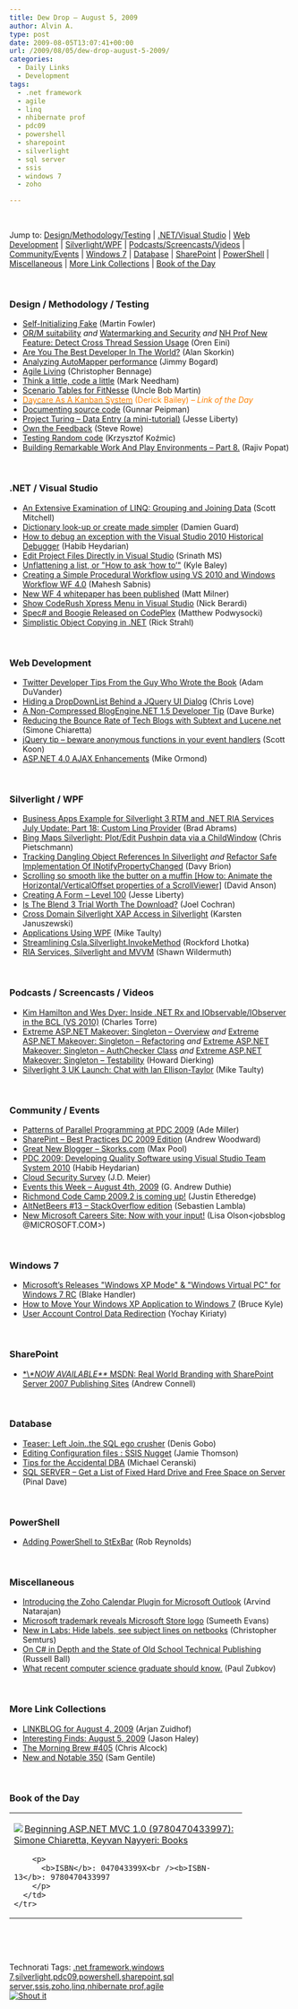 ```yaml
---
title: Dew Drop – August 5, 2009
author: Alvin A.
type: post
date: 2009-08-05T13:07:41+00:00
url: /2009/08/05/dew-drop-august-5-2009/
categories:
  - Daily Links
  - Development
tags:
  - .net framework
  - agile
  - linq
  - nhibernate prof
  - pdc09
  - powershell
  - sharepoint
  - silverlight
  - sql server
  - ssis
  - windows 7
  - zoho

---
```

&#160;

Jump to: [Design/Methodology/Testing][1] | [.NET/Visual Studio][2] | [Web Development][3] | [Silverlight/WPF][4] | [Podcasts/Screencasts/Videos][5] | [Community/Events][6] | [Windows 7][7] | [Database][8] | [SharePoint][9] | [PowerShell][10] | [Miscellaneous][11] | [More Link Collections][12] | [Book of the Day][13]

&#160;

### <a name="design"></a>Design / Methodology / Testing

  * [Self-Initializing Fake][14] (Martin Fowler) 
  * [OR/M suitability][15] _and_&#160;[Watermarking and Security][16] _and_&#160;[NH Prof New Feature: Detect Cross Thread Session Usage][17] (Oren Eini) 
  * [Are You The Best Developer In The World?][18] (Alan Skorkin) 
  * [Analyzing AutoMapper performance][19] (Jimmy Bogard) 
  * [Agile Living][20] (Christopher Bennage) 
  * [Think a little, code a little][21] (Mark Needham) 
  * [Scenario Tables for FitNesse][22] (Uncle Bob Martin) 
  * [<font color="#ff8000">Daycare As A Kanban System</font>][23] <font color="#ff8000">(Derick Bailey)<em> – Link of the Day</em></font> 
  * [Documenting source code][24] (Gunnar Peipman) 
  * [Project Turing – Data Entry (a mini-tutorial)][25] (Jesse Liberty) 
  * [Own the Feedback][26] (Steve Rowe) 
  * [Testing Random code][27] (Krzysztof Koźmic) 
  * [Building Remarkable Work And Play Environments &#8211; Part 8.][28] (Rajiv Popat) 

&#160;

### <a name="dotnet"></a>.NET / Visual Studio

  * [An Extensive Examination of LINQ: Grouping and Joining Data][29] (Scott Mitchell) 
  * [Dictionary look-up or create made simpler][30] (Damien Guard) 
  * [How to debug an exception with the Visual Studio 2010 Historical Debugger][31] (Habib Heydarian) 
  * [Edit Project Files Directly in Visual Studio][32] (Srinath MS) 
  * [Unflattening a list, or "How to ask &#8216;how to&#8217;"][33] (Kyle Baley) 
  * [Creating a Simple Procedural Workflow using VS 2010 and Windows Workflow WF 4.0][34] (Mahesh Sabnis) 
  * [New WF 4 whitepaper has been published][35] (Matt Milner) 
  * [Show CodeRush Xpress Menu in Visual Studio][36] (Nick Berardi) 
  * [Spec# and Boogie Released on CodePlex][37] (Matthew Podwysocki) 
  * [Simplistic Object Copying in .NET][38] (Rick Strahl) 

&#160;

### <a name="web"></a>Web Development

  * [Twitter Developer Tips From the Guy Who Wrote the Book][39] (Adam DuVander) 
  * [Hiding a DropDownList Behind a JQuery UI Dialog][40] (Chris Love) 
  * [A Non-Compressed BlogEngine.NET 1.5 Developer Tip][41] (Dave Burke) 
  * [Reducing the Bounce Rate of Tech Blogs with Subtext and Lucene.net][42] (Simone Chiaretta) 
  * [jQuery tip – beware anonymous functions in your event handlers][43] (Scott Koon) 
  * [ASP.NET 4.0 AJAX Enhancements][44] (Mike Ormond) 

&#160;

### <a name="silverlight"></a>Silverlight / WPF

  * [Business Apps Example for Silverlight 3 RTM and .NET RIA Services July Update: Part 18: Custom Linq Provider][45] (Brad Abrams) 
  * [Bing Maps Silverlight: Plot/Edit Pushpin data via a ChildWindow][46] (Chris Pietschmann) 
  * [Tracking Dangling Object References In Silverlight][47] _and_&#160;[Refactor Safe Implementation Of INotifyPropertyChanged][48] (Davy Brion) 
  * [Scrolling so smooth like the butter on a muffin [How to: Animate the Horizontal/VerticalOffset properties of a ScrollViewer]][49] (David Anson) 
  * [Creating A Form – Level 100][50] (Jesse Liberty) 
  * [Is The Blend 3 Trial Worth The Download?][51] (Joel Cochran) 
  * [Cross Domain Silverlight XAP Access in Silverlight][52] (Karsten Januszewski) 
  * [Applications Using WPF][53] (Mike Taulty) 
  * [Streamlining Csla.Silverlight.InvokeMethod][54] (Rockford Lhotka) 
  * [RIA Services, Silverlight and MVVM][55] (Shawn Wildermuth) 

&#160;

### <a name="podcasts"></a>Podcasts / Screencasts / Videos

  * [Kim Hamilton and Wes Dyer: Inside .NET Rx and IObservable/IObserver in the BCL (VS 2010)][56] (Charles Torre) 
  * [Extreme ASP.NET Makeover: Singleton &#8211; Overview][57] _and_&#160;[Extreme ASP.NET Makeover: Singleton &#8211; Refactoring][58] _and_&#160;[Extreme ASP.NET Makeover: Singleton &#8211; AuthChecker Class][59] _and_&#160;[Extreme ASP.NET Makeover: Singleton &#8211; Testability][60] (Howard Dierking) 
  * [Silverlight 3 UK Launch: Chat with Ian Ellison-Taylor][61] (Mike Taulty) 

&#160;

### <a name="events"></a>Community / Events

  * [Patterns of Parallel Programming at PDC 2009][62] (Ade Miller) 
  * [SharePint – Best Practices DC 2009 Edition][63] (Andrew Woodward) 
  * [Great New Blogger – Skorks.com][64] (Max Pool) 
  * [PDC 2009: Developing Quality Software using Visual Studio Team System 2010][65] (Habib Heydarian) 
  * [Cloud Security Survey][66] (J.D. Meier) 
  * [Events this Week – August 4th, 2009][67] (G. Andrew Duthie) 
  * [Richmond Code Camp 2009.2 is coming up!][68] (Justin Etheredge) 
  * [AltNetBeers #13 – StackOverflow edition][69] (Sebastien Lambla) 
  * [New Microsoft Careers Site: Now with your input!][70] (Lisa Olson<jobsblog @MICROSOFT.COM>) 

&#160;

### <a name="win7"></a>Windows 7

  * [Microsoft&#8217;s Releases "Windows XP Mode" & "Windows Virtual PC" for Windows 7 RC][71] (Blake Handler) 
  * [How to Move Your Windows XP Application to Windows 7][72] (Bruce Kyle) 
  * [User Account Control Data Redirection][73] (Yochay Kiriaty) 

&#160;

### <a name="sp"></a>SharePoint

  * [\*\\*\*NOW AVAILABLE\*\** MSDN: Real World Branding with SharePoint Server 2007 Publishing Sites][74] (Andrew Connell) 

&#160;

### <a name="db"></a>Database

  * [Teaser: Left Join..the SQL ego crusher][75] (Denis Gobo) 
  * [Editing Configuration files : SSIS Nugget][76] (Jamie Thomson) 
  * [Tips for the Accidental DBA][77] (Michael Ceranski) 
  * [SQL SERVER – Get a List of Fixed Hard Drive and Free Space on Server][78] (Pinal Dave) 

&#160;

### <a name="powershell"></a>PowerShell

  * [Adding PowerShell to StExBar][79] (Rob Reynolds) 

&#160;

### <a name="misc"></a>Miscellaneous

  * [Introducing the Zoho Calendar Plugin for Microsoft Outlook][80] (Arvind Natarajan) 
  * [Microsoft trademark reveals Microsoft Store logo][81] (Sumeeth Evans) 
  * [New in Labs: Hide labels, see subject lines on netbooks][82] (Christopher Semturs) 
  * [On C# in Depth and the State of Old School Technical Publishing][83] (Russell Ball) 
  * [What recent computer science graduate should know.][84] (Paul Zubkov) 

&#160;

### <a name="links"></a>More Link Collections

  * [LINKBLOG for August 4, 2009][85] (Arjan Zuidhof) 
  * [Interesting Finds: August 5, 2009][86] (Jason Haley) 
  * [The Morning Brew #405][87] (Chris Alcock) 
  * [New and Notable 350][88] (Sam Gentile) 

&#160;

### <a name="book"></a>Book of the Day

<div style="padding-bottom: 0px; margin: 0px; padding-left: 0px; padding-right: 0px; display: inline; float: none; padding-top: 0px" id="scid:7dc1bd33-94bd-46fd-a20b-0131235bcd47:d4848992-501c-463a-8840-aaa1909ef81f" class="wlWriterSmartContent">
  <table cellspacing="0" cellpadding="2" width="400" border="0" unselectable="on">
    <tr>
      <td valign="top" width="400">
        <p>
          <a title="Beginning ASP.NET MVC 1.0 (9780470433997): Simone Chiaretta, Keyvan Nayyeri: Books" href="http://www.amazon.com/exec/obidos/ASIN/047043399X/alvinashcraft-20"><img data-recalc-dims="1" decoding="async" src="https://i0.wp.com/images.amazon.com/images/P/047043399X.01.MZZZZZZZ.jpg?w=660" border="0" align="left" style="float:left" />Beginning ASP.NET MVC 1.0 (9780470433997): Simone Chiaretta, Keyvan Nayyeri: Books</a>
        </p>
        
        <p>
          <b>ISBN</b>: 047043399X<br /><b>ISBN-13</b>: 9780470433997
        </p>
      </td>
    </tr>
  </table>
</div>

&#160;

<div style="padding-bottom: 0px; margin: 0px; padding-left: 0px; padding-right: 0px; display: inline; float: none; padding-top: 0px" id="scid:C16BAC14-9A3D-4c50-9394-FBFEF7A93539:097c5027-613d-42d8-9a08-582c129cfc8a" class="wlWriterSmartContent">
  <!--dotnetkickit-->
</div>

&#160;

<div style="padding-bottom: 0px; margin: 0px; padding-left: 0px; padding-right: 0px; display: inline; float: none; padding-top: 0px" id="scid:0767317B-992E-4b12-91E0-4F059A8CECA8:034ff627-0957-445e-9194-7b9b1630c209" class="wlWriterSmartContent">
  Technorati Tags: <a href="http://technorati.com/tags/.net+framework" rel="tag">.net framework</a>,<a href="http://technorati.com/tags/windows+7" rel="tag">windows 7</a>,<a href="http://technorati.com/tags/silverlight" rel="tag">silverlight</a>,<a href="http://technorati.com/tags/pdc09" rel="tag">pdc09</a>,<a href="http://technorati.com/tags/powershell" rel="tag">powershell</a>,<a href="http://technorati.com/tags/sharepoint" rel="tag">sharepoint</a>,<a href="http://technorati.com/tags/sql+server" rel="tag">sql server</a>,<a href="http://technorati.com/tags/ssis" rel="tag">ssis</a>,<a href="http://technorati.com/tags/zoho" rel="tag">zoho</a>,<a href="http://technorati.com/tags/linq" rel="tag">linq</a>,<a href="http://technorati.com/tags/nhibernate+prof" rel="tag">nhibernate prof</a>,<a href="http://technorati.com/tags/agile" rel="tag">agile</a>
</div>

<div class="wlWriterHeaderFooter" style="margin:0px; padding:0px 0px 0px 0px;">
  <div class="shoutIt">
    <a rev="vote-for" href="http://dotnetshoutout.com/Submit?url=http%3a%2f%2fwww.alvinashcraft.com%2f2009%2f08%2f05%2fdew-drop-august-5-2009%2f&title=Dew+Drop+-+August+5%2c+2009"><img decoding="async" alt="Shout it" src="http://dotnetshoutout.com/image.axd?url=https://morningdew-bpc6g3a0fgaxdxcu.eastus2-01.azurewebsites.net/2009/08/05/dew-drop-august-5-2009/" style="border:0px" /></a>
  </div>
</div>

 [1]: #design
 [2]: #dotnet
 [3]: #web
 [4]: #silverlight
 [5]: #podcasts
 [6]: #events
 [7]: #win7
 [8]: #db
 [9]: #sp
 [10]: #powershell
 [11]: #misc
 [12]: #links
 [13]: #book
 [14]: http://martinfowler.com/bliki/SelfInitializingFake.html
 [15]: http://feedproxy.google.com/~r/AyendeRahien/~3/kKCsmG5s3pM/orm-suitability.aspx
 [16]: http://feedproxy.google.com/~r/AyendeRahien/~3/DdCjbkIWlzI/watermarking-and-security.aspx
 [17]: http://feedproxy.google.com/~r/AyendeRahien/~3/wGmKzIqwfrc/nh-prof-new-feature-detect-cross-thread-session-usage.aspx
 [18]: http://www.skorks.com/2009/08/are-you-the-best-developer-in-the-world/
 [19]: http://feedproxy.google.com/~r/LosTechies/~3/eCJKo0JzN8w/analyzing-automapper-performance.aspx
 [20]: http://feedproxy.google.com/~r/Devlicious/~3/TTmzV3zYGag/agile-living.aspx
 [21]: http://feedproxy.google.com/~r/MarkNeedham/~3/Gmzt3IpIDQA/
 [22]: http://blog.objectmentor.com/articles/2009/08/04/scenario-tables-for-fitnesse
 [23]: http://feedproxy.google.com/~r/LosTechies/~3/7q5PSRKCetw/daycare-as-a-kanban-system.aspx
 [24]: http://feedproxy.google.com/~r/gunnarpeipman/~3/uRm6vPWnVrc/documenting-source-code.aspx
 [25]: http://feedproxy.google.com/~r/JesseLiberty-SilverlightGeek/~3/G91hD9BIpv4/project-turing-data-entry-a-mini-tutorial.aspx
 [26]: http://blogs.msdn.com/steverowe/archive/2009/08/04/own-the-feedback.aspx
 [27]: http://feedproxy.google.com/~r/Devlicious/~3/bAjD7bD5oKU/testing-random-code.aspx
 [28]: http://www.thousandtyone.com/blog/BuildingRemarkableWorkAndPlayEnvironmentsPart8.aspx
 [29]: http://www.4guysfromrolla.com/articles/080509-1.aspx
 [30]: http://damieng.com/blog/2009/08/04/dictionaryt-look-up-or-create-made-simpler
 [31]: http://blogs.msdn.com/habibh/archive/2009/08/04/how-to-debug-an-exception-with-the-visual-studio-2010-historical-debugger.aspx
 [32]: http://www.devx.com/tips/Tip/42372?trk=DXRSS_DOTNET
 [33]: http://codebetter.com/blogs/kyle.baley/archive/2009/08/04/unflattening-a-list-or-quot-how-to-ask-how-to-quot.aspx
 [34]: http://feedproxy.google.com/~r/netCurryRecentArticles/~3/KG4JNRwfE9o/ShowArticle.aspx
 [35]: http://www.pluralsight.com/community/blogs/matt/archive/2009/08/04/new-wf-4-whitepaper-has-been-published.aspx
 [36]: http://feedproxy.google.com/~r/coderjournal/~3/zY1Ir3azx4w/
 [37]: http://feedproxy.google.com/~r/MatthewPodwysockisBlog/~3/5uqqtDe1iI8/spec-and-boogie-released-on-codeplex.aspx
 [38]: http://feedproxy.google.com/~r/RickStrahl/~3/yWwem6d3epw/847436.aspx
 [39]: http://feedproxy.google.com/~r/ProgrammableWeb/~3/WHkLfJJ5tR0/
 [40]: http://professionalaspnet.com/archive/2009/08/04/Hiding-a-DropDownList-Behind-a-JQuery-UI-Dialog.aspx
 [41]: http://feedproxy.google.com/~r/DaveBurke/~3/-DUKaxt55uA/post.aspx
 [42]: http://feeds.dzone.com/~r/zones/dotnet/~3/SVBJynr8hZc/reducing-bounce-rate-tech
 [43]: http://www.lazycoder.com/weblog/2009/08/04/jquery-tip-beware-anonymous-functions-in-your-event-handlers/
 [44]: http://feedproxy.google.com/~r/mikeormond/~3/82903rehM4w/asp-net-4-0-ajax-enhancements.aspx
 [45]: http://blogs.msdn.com/brada/archive/2009/08/04/business-apps-example-for-silverlight-3-rtm-and-net-ria-services-july-update-part-xx-custom-linq-provider.aspx
 [46]: http://pietschsoft.com/post.aspx?id=85a6ee8c-71b5-4c7e-8aec-2adeb2b97919
 [47]: http://feedproxy.google.com/~r/davybrion/~3/N-CxQAEb0XY/
 [48]: http://feedproxy.google.com/~r/davybrion/~3/gcBIVbASYzo/
 [49]: http://blogs.msdn.com/delay/archive/2009/08/04/scrolling-so-smooth-like-the-butter-on-a-muffin-how-to-animate-the-horizontal-verticaloffset-properties-of-a-scrollviewer.aspx
 [50]: http://feedproxy.google.com/~r/JesseLiberty-SilverlightGeek/~3/dLEDtzmO-xM/creating-a-form-level-100.aspx
 [51]: http://www.developingfor.net/expression/blend/is-the-blend-3-trial-worth-the-download.html
 [52]: http://www.rhizohm.net//irhetoric/blog/99/default.aspx
 [53]: http://mtaulty.com/CommunityServer/blogs/mike_taultys_blog/archive/2009/08/04/applications-using-wpf.aspx
 [54]: http://www.lhotka.net/weblog/StreamliningCslaSilverlightInvokeMethod.aspx
 [55]: http://wildermuth.com/2009/08/05/RIA_Services_Silverlight_and_MVVM
 [56]: http://channel9.msdn.com/shows/Going+Deep/Kim-Hamilton-and-Wes-Dyer-Inside-NET-Rx-and-IObservableIObserver-in-the-BCL-VS-2010/
 [57]: http://channel9.msdn.com/posts/howarddierking/Extreme-ASPNET-Makeover-Singleton-Overview/
 [58]: http://channel9.msdn.com/posts/howarddierking/Extreme-ASPNET-Makeover-Singleton-Refactoring/
 [59]: http://channel9.msdn.com/posts/howarddierking/Extreme-ASPNET-Makeover-Singleton-AuthChecker-Class/
 [60]: http://channel9.msdn.com/posts/howarddierking/Extreme-ASPNET-Makeover-Singleton-Testability/
 [61]: http://channel9.msdn.com/posts/mtaulty/Silverlight-3-UK-Launch-Chat-with-Ian-Ellison-Taylor/
 [62]: http://www.ademiller.com/blogs/tech/2009/08/patterns-of-parallel-programming-at-pdc-2009/?&owa_from=feed&owa_sid=
 [63]: http://feedproxy.google.com/~r/sharepointmvpblogs/~3/FmRbHYbIOwg/
 [64]: http://feedproxy.google.com/~r/codesqueeze/blog/~3/B0qUr-vtIg0/
 [65]: http://blogs.msdn.com/habibh/archive/2009/08/05/pdc-2009-developing-quality-software-using-visual-studio-team-system-2010.aspx
 [66]: http://blogs.msdn.com/jmeier/archive/2009/08/04/cloud-security-survey.aspx
 [67]: http://blogs.msdn.com/gduthie/archive/2009/08/04/events-this-week-august-4th-2009.aspx
 [68]: http://www.codethinked.com/post.aspx?id=e1a3fed7-7bd1-4a17-8890-f5188e032a59
 [69]: http://feedproxy.google.com/~r/SerialSeb/~3/vT7qQtWdB1Y/altnetbeers-13-stackoverflow-edition.html
 [70]: http://microsoftjobsblog.com/blog/microsoftcareerssite/
 [71]: http://bhandler.spaces.live.com/Blog/cns!70F64BC910C9F7F3!5797.entry
 [72]: http://blogs.msdn.com/usisvde/archive/2009/08/05/how-to-move-your-windows-xp-application-to-windows-7.aspx
 [73]: http://windowsteamblog.com/blogs/developers/archive/2009/08/04/user-account-control-data-redirection.aspx
 [74]: http://feedproxy.google.com/~r/AndrewConnell/~3/L56BOGj3y1U/now-available-msdn-real-world-branding-with-sharepoint-server-2007.aspx
 [75]: http://sqlblog.com/blogs/denis_gobo/archive/2009/08/04/15746.aspx
 [76]: http://blogs.conchango.com/jamiethomson/archive/2009/08/04/editing-configuration-files-ssis-nugget.aspx
 [77]: http://www.codecapers.com/2009/08/tips-for-accidental-dba.html
 [78]: http://blog.sqlauthority.com/2009/08/05/sql-server-get-a-list-of-fixed-hard-drive-and-free-space-on-server/
 [79]: http://feedproxy.google.com/~r/robz/~3/YGoh3NurS3Q/adding-powershell-to-stexbar.aspx
 [80]: http://blogs.zoho.com/general/introducing-the-zoho-calendar-plugin-for-microsoft-outlook
 [81]: http://feeds.bink.nu/~r/binkdotnu/~3/xUssAFia7u8/microsoft-trademark-reveals-microsoft-store-logo.aspx
 [82]: http://feedproxy.google.com/~r/OfficialGmailBlog/~3/S_PlOWPr-TQ/new-in-labs-hide-labels-see-subject.html
 [83]: http://feedproxy.google.com/~r/caffeinatedcoder/ProY/~3/obmTSXCr8bY/
 [84]: http://www.paul-zubkov.com/2009/08/04/what-recent-computer-science-graduate-should-know/
 [85]: http://feedproxy.google.com/~r/ArjansWorld/~3/sGiSFXfPqhA/
 [86]: http://jasonhaley.com/blog/post.aspx?id=bde2de1b-ede4-4afb-9a16-6d73131c79a8
 [87]: http://feedproxy.google.com/~r/ReflectivePerspective/~3/XBYcCLn4S64/
 [88]: http://feedproxy.google.com/~r/SamGentile/~3/_4aXQ_SgdnA/